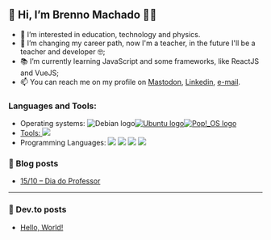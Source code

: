 ## 👋 Hi, I’m Brenno Machado 🏳️‍🌈
- 👀 I’m interested in education, technology and physics.
- 💞️ I’m changing my career path, now I'm a teacher, in the future I'll be a teacher and developer 🤓; 
- 📚 I’m currently learning JavaScript and some frameworks, like ReactJS and VueJS;
- 📫 You can reach me on my profile on [Mastodon](https://masto.donte.com.br/@brenno), [Linkedin](https://www.linkedin.com/in/brennomachado/), [e-mail](mailto:brennomachado@protonmail.com?subject=[from%20GitHub]).

### Languages and Tools:

- Operating systems: <img src="https://img.shields.io/badge/-Debian-A81D33?logo=debian&logoColor=white&style=flat" alt="Debian logo"/></a><a href="#"><img src="https://img.shields.io/badge/-Ubuntu-E95420?logo=ubuntu&logoColor=white&style=flat" alt="Ubuntu logo"/></a><a href="#"><img src="https://img.shields.io/badge/-POP!_Os-48B9C7?logo=popos&logoColor=white&style=flat" alt="Pop!_OS logo"/></a><a href="#">  
- Tools: <a href="#"><img src="https://img.shields.io/badge/-VSCode-007ACC?logo=visualstudiocode&logoColor=white&style=flat" /></a>
- Programming Languages: <a href="#"><img src="https://img.shields.io/badge/-Python-3776AB?logo=python&logoColor=white&style=flat" /></a>
<a href="#"><img src="https://img.shields.io/badge/-JavaScript-F7DF1E?logo=javascript&logoColor=white&style=flat" /></a>
<a href="#"><img src="https://img.shields.io/badge/-HTML-E34F26?logo=html5&logoColor=white&style=flat" /></a>
<a href="#"><img src="https://img.shields.io/badge/-CSS-1572B6?logo=css3&logoColor=white&style=flat" /></a>

### 📝 Blog posts

<!-- BLOG:START -->
- [15/10 – Dia do Professor](https://blog.brennomachado.com/index.php/2018/10/16/15-10/)
<!-- BLOG:END -->
---
### 📝 Dev.to posts
<!-- DEVTO:START -->
- [Hello, World!](https://dev.to/brenno/hello-world-1onk)
<!-- DEVTO:END -->
